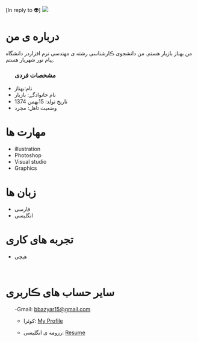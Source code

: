 [In reply to 👽]
<img src="https://avatars.githubusercontent.com/u/79274288?s=400&u=6b9ffe15dcd818e2773c984fe87758a1f2500393&v=4"/>

 <h1> درباره ی من</h1>
  <p> من بهناز بازیار هستم. من دانشجوی ڪارشناسی رشته ی مهندسی نرم افزاردر دانشگاه پیام نور شهریار هستم.</p>
  
  <ul>
    <h3> مشخصات فردی</h3>
  <li>نام:بهناز</li>
  <li>نام خانوادگے: بازیار</li>
  <li>تاریخ تولد: 15بهمن 1374</li>
  <li>وضعیت تاهل: مجرد</li>

</ul>

  
<h1>مهارت ها</h1>

<ul>
  <li> illustration</li>
  <li>Photoshop</li>
  <li>Visual studio</li>
 <li>Graphics</li>
</ul>
<h1> زبان ها</h1>
<ul>
  <li>فارسی</li>
    <li>انگلیسی</li>
</ul>

<h1> تجربه های کاری </h1>
<ul>
   <li>هیچی</li>
</ul>

<br/>

<h1> سایر حساب های ڪاربری </h1>
<ul>
 
 
   -Gmail: bbazyar15@gmail.com

   - کوئرا: <a href="">My Profile</a>

   - رزومه ی انگلیسی: <a href="https://behnaz7.github.io/resume.EN/"> Resume </a>
</ul>
